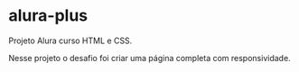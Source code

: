 # alura-plus
Projeto Alura curso HTML e CSS.

Nesse projeto o desafio foi criar uma página completa com responsividade.
